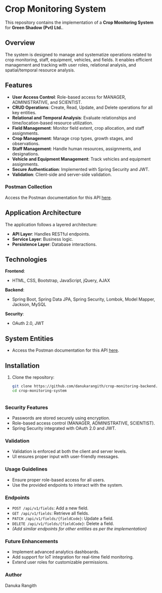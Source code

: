 # Crop Monitoring System

This repository contains the implementation of a **Crop Monitoring System** for **Green Shadow (Pvt) Ltd.**. 

## Overview

The system is designed to manage and systematize operations related to crop monitoring, staff, equipment, vehicles, and fields. It enables efficient management and tracking with user roles, relational analysis, and spatial/temporal resource analysis.

## Features

- **User Access Control**: Role-based access for MANAGER, ADMINISTRATIVE, and SCIENTIST.
- **CRUD Operations**: Create, Read, Update, and Delete operations for all key entities.
- **Relational and Temporal Analysis**: Evaluate relationships and time/location-based resource utilization.
- **Field Management**: Monitor field extent, crop allocation, and staff assignments.
- **Crop Management**: Manage crop types, growth stages, and observations.
- **Staff Management**: Handle human resources, assignments, and designations.
- **Vehicle and Equipment Management**: Track vehicles and equipment assignments.
- **Secure Authentication**: Implemented with Spring Security and JWT.
- **Validation**: Client-side and server-side validation.


### Postman Collection

Access the Postman documentation for this API [here](https://documenter.getpostman.com/view/36300872/2sAYBbco3u).

## Application Architecture

The application follows a layered architecture:
- **API Layer**: Handles RESTful endpoints.
- **Service Layer**: Business logic.
- **Persistence Layer**: Database interactions.

## Technologies

**Frontend**:
- HTML, CSS, Bootstrap, JavaScript, jQuery, AJAX

**Backend**:
- Spring Boot, Spring Data JPA, Spring Security, Lombok, Model Mapper, Jackson, MySQL

**Security**:
- OAuth 2.0, JWT

## System Entities
- Access the Postman documentation for this API [here](https://documenter.getpostman.com/view/36300872/2sAYBbco3u).




## Installation

1. Clone the repository:
   ```bash
   git clone https://github.com/danukarangith/crop-monitoring-backend.git
   cd crop-monitoring-system



  ### Security Features
- Passwords are stored securely using encryption.
- Role-based access control (MANAGER, ADMINISTRATIVE, SCIENTIST).
- Spring Security integrated with OAuth 2.0 and JWT.

### Validation
- Validation is enforced at both the client and server levels.
- UI ensures proper input with user-friendly messages.

### Usage Guidelines
- Ensure proper role-based access for all users.
- Use the provided endpoints to interact with the system.

### Endpoints
- `POST /api/v1/fields`: Add a new field.
- `GET /api/v1/fields`: Retrieve all fields.
- `PATCH /api/v1/fields/{fieldCode}`: Update a field.
- `DELETE /api/v1/fields/{fieldCode}`: Delete a field.
- *(Add similar endpoints for other entities as per the implementation)*

### Future Enhancements
- Implement advanced analytics dashboards.
- Add support for IoT integration for real-time field monitoring.
- Extend user roles for customizable permissions.

### Author
Danuka Rangith
 
